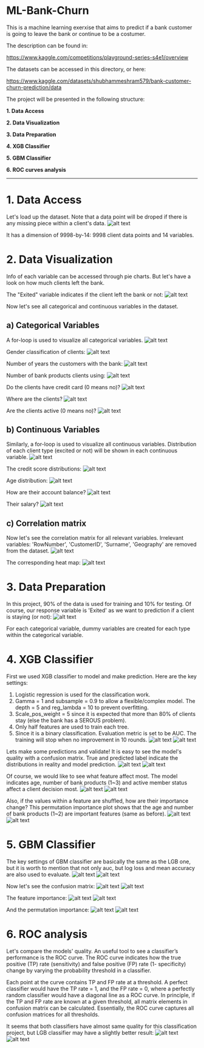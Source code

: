 # ML-Bank-Churn
This is a machine learning exerxise that aims to predict if a bank customer is going to leave the bank or continue to be a costumer.

The description can be found in:

https://www.kaggle.com/competitions/playground-series-s4e1/overview

The datasets can be accessed in this directory, or here:

https://www.kaggle.com/datasets/shubhammeshram579/bank-customer-churn-prediction/data

The project will be presented in the following structure:

**1. Data Access**

**2. Data Visualization**
   
**3. Data Preparation**
   
**4. XGB Classifier**   

**5. GBM Classifier**   

**6. ROC curves analysis**

*********************************************************************************************************************

# 1. Data Access

Let's load up the dataset. Note that a data point will be droped if there is any missing piece within a client's data.
![alt text](images/1.png)

It has a dimension of 9998-by-14: 9998 client data points and 14 variables.

# 2. Data Visualization
Info of each variable can be accessed through pie charts. But let's have a look on how much clients left the bank.

The "Exited" variable indicates if the client left the bank or not:
![alt text](images/2a.png)

Now let's see all categorical and continuous variables in the dataset.

## a) Categorical Variables
A for-loop is used to visualize all categorical variables.
![alt text](images/2b.png)

Gender classification of clients:
![alt text](images/Gender.png)

Number of years the customers with the bank:
![alt text](images/Tenure.png)

Number of bank products clients using:
![alt text](images/NumOfProducts.png)

Do the clients have credit card (0 means no)?
![alt text](images/HasCrCard.png)

Where are the clients?
![alt text](images/Geography.png)

Are the clients active (0 means no)?
![alt text](images/IsActiveMember.png)


## b) Continuous Variables
Similarly, a for-loop is used to visualize all continuous variables. Distribution of each client type (excited or not) will be shown in each continuous variable.
![alt text](images/2c.png)

The credit score distributions:
![alt text](images/CreditScore.png)

Age distribution:
![alt text](images/Age.png)

How are their account balance?
![alt text](images/Balance.png)

Their salary?
![alt text](images/EstimatedSalary.png)

## c) Correlation matrix
Now let's see the correlation matrix for all relevant variables. Irrelevant variables: 'RowNumber', 'CustomerID', 'Surname', 'Geography' are removed from the dataset.
![alt text](images/2d.png)

The corresponding heat map:
![alt text](images/corr_heatmap.png)

# 3. Data Preparation
In this project, 90% of the data is used for training and 10% for testing. Of course, our response variable is 'Exited' as we want to prediction if a client is staying (or not):
![alt text](images/3.png)

For each categorical variable, dummy variables are created for each type within the categorical variable.

# 4. XGB Classifier
First we used XGB classifier to model and make prediction. Here are the key settings:
1. Logistic regression is used for the classification work.
2. Gamma = 1 and subsample = 0.9 to allow a flexible/complex model. The depth = 5 and reg_lambda = 10 to prevent overfitting.
3. Scale_pos_weight = 5 since it is expected that more than 80% of clients stay (else the bank has a SEROUS problem).
4. Only half features are used to train each tree.
5. Since it is a binary classification. Evaluation metric is set to be AUC. The training will stop when no improvement in 10 rounds.
![alt text](images/4a.png)
![alt text](images/4b.png)

Lets make some predictions and validate! It is easy to see the model's quality with a confusion matrix. True and predicted label indicate the distributions in reality and model prediction.
![alt text](images/4c.png)
![alt text](images/CM_xgb.png)

Of course, we would like to see what feature affect most. The model indicates age, number of bank products (1~3) and active member status affect a client decision most.
![alt text](images/4d.png)
![alt text](images/FI_xgb.png)

Also, if the values within a feature are shuffled, how are their importance change? This permutation importance plot shows that the age and number of bank products (1~2) are important features (same as before).
![alt text](images/4e.png)
![alt text](images/PI_xgb.png)


# 5. GBM Classifier
The key settings of GBM classifier are basically the same as the LGB one, but it is worth to mention that not only auc, but log loss and mean accuracy are also used to evaluate.
![alt text](images/5a.png)
![alt text](images/5b.png)

Now let's see the confusion matrix:
![alt text](images/5c.png)
![alt text](images/CM_gbm.png)

The feature importance:
![alt text](images/5d.png)
![alt text](images/FI_gbm.png)

And the permutation importance:
![alt text](images/5e.png)
![alt text](images/PI_gbm.png)

# 6. ROC analysis
Let's compare the models' quality. An useful tool to see a classifier’s performance is the ROC curve. The ROC curve indicates how the true positive (TP) rate (sensitivity) and false positive (FP) rate (1- specificity) change by varying the probability threshold in a classifier.

Each point at the curve contains TP and FP rate at a threshold. A perfect classifier would have the TP rate
= 1, and the FP rate = 0, where a perfectly random classifier would have a diagonal line as a ROC curve.
In principle, if the TP and FP rate are known at a given threshold, all matrix elements in confusion matrix can be
calculated. Essentially, the ROC curve captures all confusion matrices for all thresholds.

It seems that both classifiers have almost same quality for this classification project, but LGB classifier may have a slightly better result:
![alt text](images/6.png)
![alt text](images/ROC.png)
